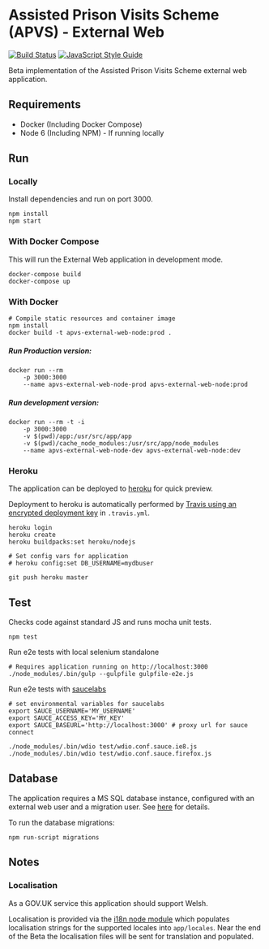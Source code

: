 # Assisted Prison Visits Scheme (APVS) - External Web

[![Build Status](https://travis-ci.org/ministryofjustice/apvs-external-web.svg?branch=develop)](https://travis-ci.org/ministryofjustice/apvs-external-web?branch=develop) [![JavaScript Style Guide](https://img.shields.io/badge/code%20style-standard-brightgreen.svg)](http://standardjs.com/)

Beta implementation of the Assisted Prison Visits Scheme external web application.

## Requirements

* Docker (Including Docker Compose)
* Node 6 (Including NPM) - If running locally

## Run

### Locally
Install dependencies and run on port 3000.

```
npm install
npm start
```

### With Docker Compose
This will run the External Web application in development mode.

```
docker-compose build
docker-compose up
```

### With Docker

```
# Compile static resources and container image
npm install
docker build -t apvs-external-web-node:prod .
```

##### Run Production version:
```
docker run --rm
    -p 3000:3000
    --name apvs-external-web-node-prod apvs-external-web-node:prod
```

##### Run development version:
```
docker run --rm -t -i
    -p 3000:3000
    -v $(pwd)/app:/usr/src/app/app
    -v $(pwd)/cache_node_modules:/usr/src/app/node_modules
    --name apvs-external-web-node-dev apvs-external-web-node:dev
```

### Heroku

The application can be deployed to [heroku](https://www.heroku.com/) for quick preview.

Deployment to heroku is automatically performed by [Travis using an encrypted deployment key](https://docs.travis-ci.com/user/deployment/heroku/) in `.travis.yml`.

```
heroku login
heroku create
heroku buildpacks:set heroku/nodejs

# Set config vars for application
# heroku config:set DB_USERNAME=mydbuser

git push heroku master
```

## Test

Checks code against standard JS and runs mocha unit tests.
```
npm test
```

Run e2e tests with local selenium standalone
```
# Requires application running on http://localhost:3000
./node_modules/.bin/gulp --gulpfile gulpfile-e2e.js
```

Run e2e tests with [saucelabs](https://saucelabs.com)
```
# set environmental variables for saucelabs
export SAUCE_USERNAME='MY_USERNAME'
export SAUCE_ACCESS_KEY='MY_KEY'
export SAUCE_BASEURL='http://localhost:3000' # proxy url for sauce connect

./node_modules/.bin/wdio test/wdio.conf.sauce.ie8.js
./node_modules/.bin/wdio test/wdio.conf.sauce.firefox.js
```

## Database

The application requires a MS SQL database instance, configured with an external web user and a migration user. See [here](https://github.com/ministryofjustice/apvs/tree/develop/database) for details.

To run the database migrations:

```
npm run-script migrations
```

## Notes

### Localisation

As a GOV.UK service this application should support Welsh.

Localisation is provided via the [i18n node module](https://www.npmjs.com/package/i18n) which populates localisation strings for the supported locales into `app/locales`. Near the end of the Beta the localisation files will be sent for translation and populated.